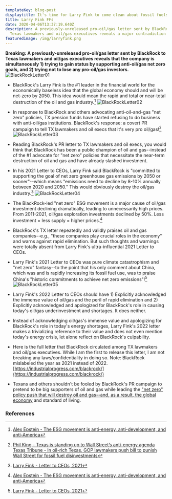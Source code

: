 ```yaml
---
templateKey: blog-post
displaytitle: It's time for Larry Fink to come clean about fossil fuels
title: Larry Fink FFs
date: 2020-04-06T13:37:19.640Z
description: A previously-unreleased pro-oil/gas letter sent by BlackRock to
  Texas lawmakers and oil/gas executives reveals a major contradiction
featuredimage: /img/larryfink.png
---
```

**Breaking: A previously-unreleased pro-oil/gas letter sent by BlackRock to Texas lawmakers and oil/gas executives reveals that the company is simultaneously 1) trying to gain status by supporting anti-oil/gas net zero goals, and 2) trying not to lose any pro-oil/gas investors.**
![BlackRockLetter01](/img/br01.png)

- BlackRock's Larry Fink is the #1 leader in the financial world for the economically baseless idea that the global economy should and will be net-zero by 2050. This idea would mean the rapid and total or near-total destruction of the oil and gas industry.[^1] 
![BlackRockLetter02](/img/br02.jpeg)

- In response to BlackRock and others advocating anti-oil-and-gas "net zero" policies, TX pension funds have started refusing to do business with anti-oil/gas institutions. BlackRock's response: a covert PR campaign to tell TX lawmakers and oil execs that it's very pro oil/gas![^2]
![BlackRockLetter03](/img/br03.png)

- Reading BlackRock's PR letter to TX lawmakers and oil execs, you would think that BlackRock has been a public champion of oil and gas--instead of the #1 advocate for "net zero" policies that necessitate the near-term destruction of oil and gas and have already slashed investment.

- In his 2021 Letter to CEOs, Larry Fink said BlackRock is "committed to supporting the goal of net zero greenhouse gas emissions by 2050 or sooner"--which means "emissions need to decline by 8-10% annually between 2020 and 2050."
    This would obviously destroy the oil/gas industry.[^3]
![BlackRockLetter04](/img/br04.png)

- The BlackRock-led "net zero" ESG movement is a major cause of oil/gas investment declining dramatically, leading to unnecessarily high prices. From 2011-2021, oil/gas exploration investments declined by 50%. Less investment = less supply = higher prices.[^4]

- BlackRock's TX letter repeatedly and validly praises oil and gas companies--e.g., "these companies play crucial roles in the economy" and warns against rapid elimination. But such thoughts and warnings were totally absent from Larry Fink's ultra-influential 2021 Letter to CEOs.

- Larry Fink's 2021 Letter to CEOs was pure climate catastrophism and "net zero" fantasy--to the point that his only comment about China, which was and is rapidly increasing its fossil fuel use, was to praise China's "historic commitments to achieve net zero emissions"![^5]
![BlackRockLetter05](/img/br05.png)

- Larry Fink's 2022 Letter to CEOs should have 1) Explicitly acknowledged the immense value of oil/gas and the peril of rapid elimination and 2) Explicitly acknowledged and apologized for BlackRock's role in causing today's oil/gas underinvestment and shortages.
    It does neither.

- Instead of acknowledging oil/gas's immense value and apologizing for BlackRock's role in today's energy shortages, Larry Fink's 2022 letter makes a trivializing reference to their value and does not even mention today's energy crisis, let alone reflect on BlackRock's culpability.

- Here is the full letter that BlackRock circulated among TX lawmakers and oil/gas executives. While I am the first to release this letter, I am not breaking any laws/confidentiality in doing so. Note: BlackRock mislabeled the year as 2021 instead of 2022.
    [https://industrialprogress.com/blackrock/](https://industrialprogress.com/blackrock/)

- Texans and others shouldn't be fooled by BlackRock's PR campaign to pretend to be big supporters of oil and gas while leading the ["net zero" policy push that will destroy oil and gas--and, as a result, the global economy](https://alexepstein.substack.com/p/the-esg-movement-is-anti-energy-anti) and standard of living.


### References

[^1]: [Alex Epstein - The ESG movement is anti-energy, anti-development, and anti-America](https://alexepstein.substack.com/p/the-esg-movement-is-anti-energy-anti)

[^2]:
    [Phil King - Texas is standing up to Wall Street’s anti-energy agenda](https://www.texaspolicy.com/texas-is-standing-up-to-wall-streets-anti-energy-agenda/)
    [Texas Tribune - In oil-rich Texas, GOP lawmakers push bill to punish Wall Street for fossil fuel disinvestments](https://www.texastribune.org/2021/03/11/texas-oil-gas-legislature-wall-street/)

[^3]: [Larry Fink - Letter to CEOs, 2021](https://corpgov.law.harvard.edu/2021/01/30/letter-to-ceos/)

[^4]: [Alex Epstein - The ESG movement is anti-energy, anti-development, and anti-America](https://alexepstein.substack.com/p/the-esg-movement-is-anti-energy-anti)

[^5]: [Larry Fink - Letter to CEOs, 2021](https://corpgov.law.harvard.edu/2021/01/30/letter-to-ceos/)